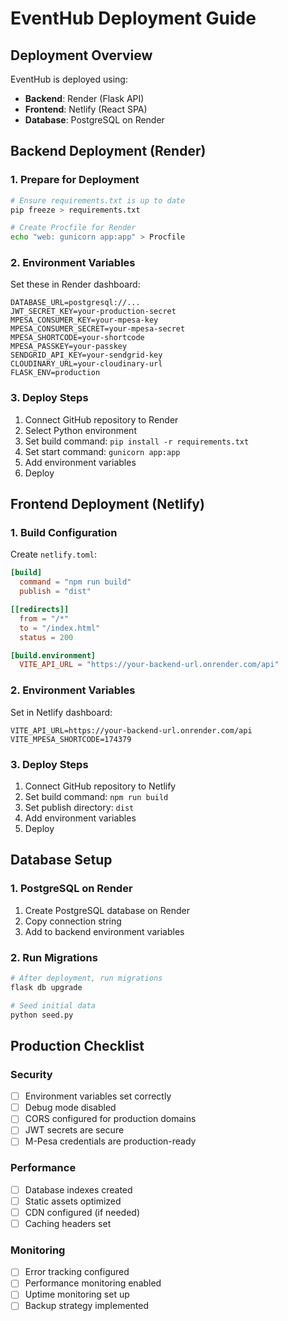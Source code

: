# EventHub Deployment Guide

## Deployment Overview

EventHub is deployed using:
- **Backend**: Render (Flask API)
- **Frontend**: Netlify (React SPA)
- **Database**: PostgreSQL on Render

## Backend Deployment (Render)

### 1. Prepare for Deployment
```bash
# Ensure requirements.txt is up to date
pip freeze > requirements.txt

# Create Procfile for Render
echo "web: gunicorn app:app" > Procfile
```

### 2. Environment Variables
Set these in Render dashboard:
```
DATABASE_URL=postgresql://...
JWT_SECRET_KEY=your-production-secret
MPESA_CONSUMER_KEY=your-mpesa-key
MPESA_CONSUMER_SECRET=your-mpesa-secret
MPESA_SHORTCODE=your-shortcode
MPESA_PASSKEY=your-passkey
SENDGRID_API_KEY=your-sendgrid-key
CLOUDINARY_URL=your-cloudinary-url
FLASK_ENV=production
```

### 3. Deploy Steps
1. Connect GitHub repository to Render
2. Select Python environment
3. Set build command: `pip install -r requirements.txt`
4. Set start command: `gunicorn app:app`
5. Add environment variables
6. Deploy

## Frontend Deployment (Netlify)

### 1. Build Configuration
Create `netlify.toml`:
```toml
[build]
  command = "npm run build"
  publish = "dist"

[[redirects]]
  from = "/*"
  to = "/index.html"
  status = 200

[build.environment]
  VITE_API_URL = "https://your-backend-url.onrender.com/api"
```

### 2. Environment Variables
Set in Netlify dashboard:
```
VITE_API_URL=https://your-backend-url.onrender.com/api
VITE_MPESA_SHORTCODE=174379
```

### 3. Deploy Steps
1. Connect GitHub repository to Netlify
2. Set build command: `npm run build`
3. Set publish directory: `dist`
4. Add environment variables
5. Deploy

## Database Setup

### 1. PostgreSQL on Render
1. Create PostgreSQL database on Render
2. Copy connection string
3. Add to backend environment variables

### 2. Run Migrations
```bash
# After deployment, run migrations
flask db upgrade

# Seed initial data
python seed.py
```

## Production Checklist

### Security
- [ ] Environment variables set correctly
- [ ] Debug mode disabled
- [ ] CORS configured for production domains
- [ ] JWT secrets are secure
- [ ] M-Pesa credentials are production-ready

### Performance
- [ ] Database indexes created
- [ ] Static assets optimized
- [ ] CDN configured (if needed)
- [ ] Caching headers set

### Monitoring
- [ ] Error tracking configured
- [ ] Performance monitoring enabled
- [ ] Uptime monitoring set up
- [ ] Backup strategy implemented